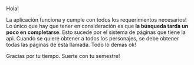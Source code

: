 Hola! 

La aplicación funciona y cumple con todos los requerimientos necesarios! Lo único que hay que 
tener en consideración es que **la búsqueda tarda un poco en completarse**. Esto sucede por 
el sistema de páginas que tiene la api. Cuando se quiere obtener a todos los personajes, se 
debe obtener todas las páginas de esta llamada. Todo lo demás ok!

Gracias por tu tiempo. Suerte con tu semestre!